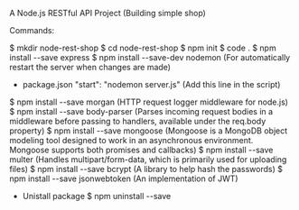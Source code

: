 A Node.js RESTful API Project (Building simple shop)

Commands: 

$ mkdir node-rest-shop
$ cd node-rest-shop
$ npm init
$ code .
$ npm install --save express
$ npm install --save-dev nodemon (For automatically restart the server when changes are made)

- package.json
"start": "nodemon server.js" (Add this line in the script)

$ npm install --save morgan (HTTP request logger middleware for node.js)
$ npm install --save body-parser (Parses incoming request bodies in a middleware before passing to handlers, available under the req.body property)
$ npm install --save mongoose (Mongoose is a MongoDB object modeling tool designed to work in an asynchronous environment. Mongoose supports both promises and callbacks)
$ npm install --save multer (Handles multipart/form-data, which is primarily used for uploading files)
$ npm install --save bcrypt (A library to help hash the passwords)
$ npm install --save jsonwebtoken (An implementation of JWT)

- Unistall package
$ npm uninstall --save
